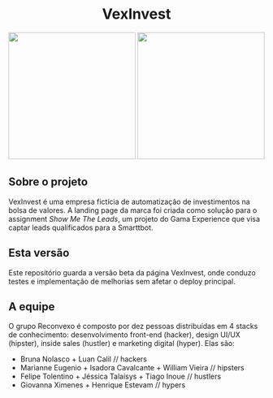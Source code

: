 <h1 align="center">VexInvest</h1>

<p align="center">
  <img src="https://media1.giphy.com/media/KD7j4Yq0GVhddWqAuH/giphy.gif" height="250px"> <img src="https://media2.giphy.com/media/JPm6aTvzjJ2Nuwy9Ir/giphy.gif" height="250px">
</p>

## Sobre o projeto
VexInvest é uma empresa fictícia de automatização de investimentos na bolsa de valores. A landing page da marca foi criada como solução para o assignment *Show Me The Leads*, um projeto do Gama Experience que visa captar leads qualificados para a Smarttbot.

## Esta versão
Este repositório guarda a versão beta da página VexInvest, onde conduzo testes e implementação de melhorias sem afetar o deploy principal.

## A equipe
O grupo Reconvexo é composto por dez pessoas distribuídas em 4 stacks de conhecimento: desenvolvimento front-end (hacker), design UI/UX (hipster), inside sales (hustler) e marketing digital (hyper). Elas são:

- Bruna Nolasco + Luan Calil // hackers
- Marianne Eugenio + Isadora Cavalcante + William Vieira // hipsters
- Felipe Tolentino + Jéssica Talaisys + Tiago Inoue // hustlers
- Giovanna Ximenes + Henrique Estevam // hypers